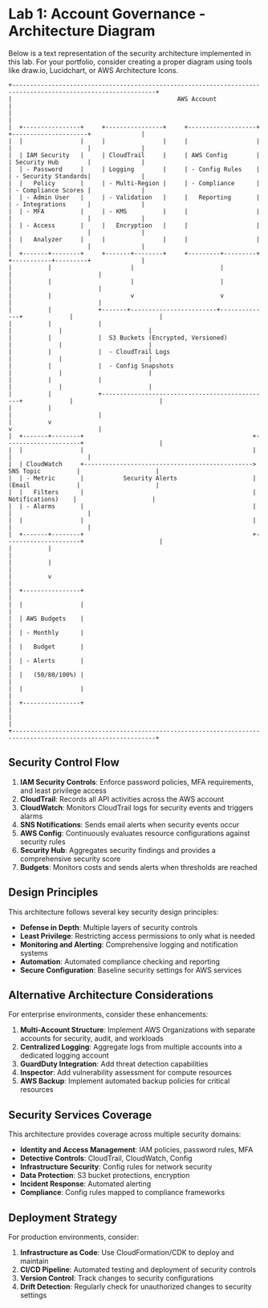 # Lab 1: Account Governance - Architecture Diagram

Below is a text representation of the security architecture implemented in this lab. For your portfolio, consider creating a proper diagram using tools like draw.io, Lucidchart, or AWS Architecture Icons.

```
+--------------------------------------------------------------------------------------------------------------+
|                                              AWS Account                                                      |
|                                                                                                              |
|  +----------------+     +----------------+     +-------------------+     +---------------------+              |
|  |                |     |                |     |                   |     |                     |              |
|  | IAM Security   |     | CloudTrail     |     | AWS Config        |     | Security Hub        |              |
|  | - Password     |     | Logging        |     | - Config Rules    |     | - Security Standards|              |
|  |   Policy       |     | - Multi-Region |     | - Compliance      |     | - Compliance Scores |              |
|  | - Admin User   |     | - Validation   |     |   Reporting       |     | - Integrations      |              |
|  | - MFA          |     | - KMS          |     |                   |     |                     |              |
|  | - Access       |     |   Encryption   |     |                   |     |                     |              |
|  |   Analyzer     |     |                |     |                   |     |                     |              |
|  +-------+--------+     +-------+--------+     +---------+---------+     +-----------+---------+              |
|          |                      |                        |                           |                        |
|          |                      |                        |                           |                        |
|          |                      v                        v                           |                        |
|          |             +-------+------------------------+--------------+             |                        |
|          |             |                                               |             |                        |
|          |             |  S3 Buckets (Encrypted, Versioned)            |             |                        |
|          |             |  - CloudTrail Logs                            |             |                        |
|          |             |  - Config Snapshots                           |             |                        |
|          |             |                                               |             |                        |
|          |             +-----------------------------------------------+             |                        |
|          |                                                                           |                        |
|          v                                                                           v                        |
|  +-------+--------+                                               +---------------------+                     |
|  |                |                                               |                     |                     |
|  | CloudWatch     +----------------------------------------------->  SNS Topic          |                     |
|  | - Metric       |           Security Alerts                     |  (Email             |                     |
|  |   Filters      |                                               |   Notifications)    |                     |
|  | - Alarms       |                                               |                     |                     |
|  |                |                                               |                     |                     |
|  +-------+--------+                                               +---------------------+                     |
|          |                                                                                                    |
|          |                                                                                                    |
|          v                                                                                                    |
|  +----------------+                                                                                           |
|  |                |                                                                                           |
|  | AWS Budgets    |                                                                                           |
|  | - Monthly      |                                                                                           |
|  |   Budget       |                                                                                           |
|  | - Alerts       |                                                                                           |
|  |   (50/80/100%) |                                                                                           |
|  |                |                                                                                           |
|  +----------------+                                                                                           |
|                                                                                                              |
+--------------------------------------------------------------------------------------------------------------+
```

## Security Control Flow

1. **IAM Security Controls**: Enforce password policies, MFA requirements, and least privilege access
2. **CloudTrail**: Records all API activities across the AWS account
3. **CloudWatch**: Monitors CloudTrail logs for security events and triggers alarms
4. **SNS Notifications**: Sends email alerts when security events occur
5. **AWS Config**: Continuously evaluates resource configurations against security rules
6. **Security Hub**: Aggregates security findings and provides a comprehensive security score
7. **Budgets**: Monitors costs and sends alerts when thresholds are reached

## Design Principles

This architecture follows several key security design principles:

- **Defense in Depth**: Multiple layers of security controls
- **Least Privilege**: Restricting access permissions to only what is needed
- **Monitoring and Alerting**: Comprehensive logging and notification systems
- **Automation**: Automated compliance checking and reporting
- **Secure Configuration**: Baseline security settings for AWS services

## Alternative Architecture Considerations

For enterprise environments, consider these enhancements:

1. **Multi-Account Structure**: Implement AWS Organizations with separate accounts for security, audit, and workloads
2. **Centralized Logging**: Aggregate logs from multiple accounts into a dedicated logging account
3. **GuardDuty Integration**: Add threat detection capabilities
4. **Inspector**: Add vulnerability assessment for compute resources
5. **AWS Backup**: Implement automated backup policies for critical resources

## Security Services Coverage

This architecture provides coverage across multiple security domains:

- **Identity and Access Management**: IAM policies, password rules, MFA
- **Detective Controls**: CloudTrail, CloudWatch, Config
- **Infrastructure Security**: Config rules for network security
- **Data Protection**: S3 bucket protections, encryption
- **Incident Response**: Automated alerting
- **Compliance**: Config rules mapped to compliance frameworks

## Deployment Strategy

For production environments, consider:

1. **Infrastructure as Code**: Use CloudFormation/CDK to deploy and maintain
2. **CI/CD Pipeline**: Automated testing and deployment of security controls
3. **Version Control**: Track changes to security configurations
4. **Drift Detection**: Regularly check for unauthorized changes to security settings 